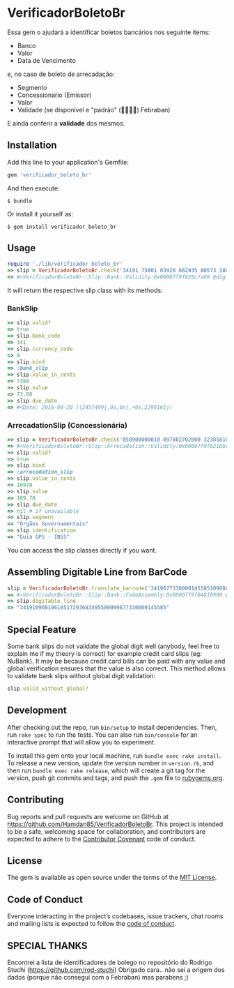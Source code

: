 # VerificadorBoletoBr

Essa gem o ajudará a identificar boletos bancários nos seguinte items:
* Banco
* Valor
* Data de Vencimento

e, no caso de boleto de arrecadação:
* Segmento
* Concessionario (Emissor)
* Valor
* Validade (se disponível e "padrão" (🤣🤣🤣🤣) Febraban)

E ainda conferir a **validade** dos mesmos.

## Installation

Add this line to your application's Gemfile:

```ruby
gem 'verificador_boleto_br'
```

And then execute:

    $ bundle

Or install it yourself as:

    $ gem install verificador_boleto_br

## Usage

````ruby
require './lib/verificador_boleto_br'
>> slip = VerificadorBoletoBr.check('34191 75801 03928 662935 80573 180009 4 67700000007388')
=> #<VerificadorBoletoBr::Slip::Bank::Validity:0x00007f9f820c7a00 @digitable_line="34191 75801 03928 662935 80573 180009 4 67700000007388", @kind=:bank_slip>
````
It will return the respective slip class with its methods:

### BankSlip

````ruby
>> slip.valid?
=> true
>> slip.bank_code
=> 341
>> slip.currency_code 
=> 9
>> slip.kind
=> :bank_slip
>> slip.value_in_cents
=> 7388
>> slip.value
=> 73.88
>> slip.due_date
=> #<Date: 2016-04-20 ((2457499j,0s,0n),+0s,2299161j)
````

### ArrecadationSlip (Concessionária)

````ruby
>> slip = VerificadorBoletoBr.check('858900000018 097802702000 323858108001 011520190292')
=> #<VerificadorBoletoBr::Slip::Arrecadation::Validity:0x00007f9f821bbd08 @digitable_line="858900000018 097802702000 323858108001 011520190292", @errors=[], @kind=:arrecadation_slip>
>> slip.valid?
=> true
>> slip.kind
=> :arrecadation_slip
>> slip.value_in_cents
=> 10978
>> slip.value
=> 109.78
>> slip.due_date
=> nil # if unavailable
>> slip.segment
=> "Órgãos Governamentais"
>> slip.identification
=> "Guia GPS - INSS"
````

You can access the slip classes directly if you want.

## Assembling Digitable Line from BarCode

````ruby
slip = VerificadorBoletoBr.translate_barcode('34196773300001455851090806185172938349558000')
=> #<VerificadorBoletoBr::Slip::Bank::CodeAssembly:0x00007f9f84810990 @code="34196773300001455851090806185172938349558000">
>> slip.digitable_line 
=> "34191090810618517293683495580009677330000145585"
````

## Special Feature
Some bank slips do not validate the global digit well (anybody, feel free to explain me if my theory is correct) for example credit card slips (eg: NuBank). It may be because credit card bills can be paid with any value and global verification ensures that the value is also correct. This method allows to validate bank slips without global digit validation:

````ruby
slip.valid_without_global?
````

## Development

After checking out the repo, run `bin/setup` to install dependencies. Then, run `rake spec` to run the tests. You can also run `bin/console` for an interactive prompt that will allow you to experiment.

To install this gem onto your local machine, run `bundle exec rake install`. To release a new version, update the version number in `version.rb`, and then run `bundle exec rake release`, which will create a git tag for the version, push git commits and tags, and push the `.gem` file to [rubygems.org](https://rubygems.org).

## Contributing

Bug reports and pull requests are welcome on GitHub at https://github.com/Hamdan85/VerificadorBoletoBr. This project is intended to be a safe, welcoming space for collaboration, and contributors are expected to adhere to the [Contributor Covenant](http://contributor-covenant.org) code of conduct.

## License

The gem is available as open source under the terms of the [MIT License](https://opensource.org/licenses/MIT).

## Code of Conduct

Everyone interacting in the project’s codebases, issue trackers, chat rooms and mailing lists is expected to follow the [code of conduct](https://github.com/[USERNAME]/VerificadorBoletoBr/blob/master/CODE_OF_CONDUCT.md).

## SPECIAL THANKS

Encontrei a lista de identificadores de bolego no repositório do Rodrigo Stuchi (https://github.com/rod-stuchi)
Obrigado cara.. não sei a origem dos dados (porque não consegui com a Febraban) mas parabens ;)